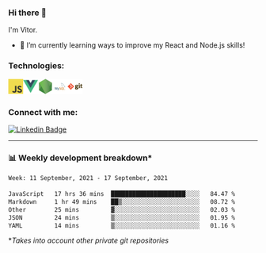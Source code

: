 ### Hi there 👋

I'm Vitor.

- 🌱 I’m currently learning ways to improve my React and Node.js skills!

### Technologies:
<img align="left" alt="Javascript" width="30px" src="https://raw.githubusercontent.com/github/explore/80688e429a7d4ef2fca1e82350fe8e3517d3494d/topics/javascript/javascript.png"/>
<img align="left" alt="VueJs" width="30px" src="https://raw.githubusercontent.com/github/explore/80688e429a7d4ef2fca1e82350fe8e3517d3494d/topics/vue/vue.png"/>
<img align="left" alt="Nodejs" width="30px" src="https://raw.githubusercontent.com/github/explore/80688e429a7d4ef2fca1e82350fe8e3517d3494d/topics/nodejs/nodejs.png" />
<img align="left" alt="Mysql" width="30px" src="https://raw.githubusercontent.com/github/explore/80688e429a7d4ef2fca1e82350fe8e3517d3494d/topics/mysql/mysql.png"/>
<img align="left" alt="Git" width="30px" src="https://raw.githubusercontent.com/github/explore/80688e429a7d4ef2fca1e82350fe8e3517d3494d/topics/git/git.png"/> 

<br /> <br />
### Connect with me:
[![Linkedin Badge](https://img.shields.io/badge/-LinkedIn-blue?style=flat-square&logo=Linkedin&logoColor=white&link=https://www.linkedin.com/in/felipefialho)](https://www.linkedin.com/in/vitorlc)

---

<!-- <p align="center"> <img src="https://komarev.com/ghpvc/?username=vitorlc&label=👀" alt="eitchtee" /> </p> -->
### :bar_chart: Weekly development breakdown*
<!--START_SECTION:waka-->
```text
Week: 11 September, 2021 - 17 September, 2021

JavaScript   17 hrs 36 mins  █████████████████████░░░░   84.47 % 
Markdown     1 hr 49 mins    ██▒░░░░░░░░░░░░░░░░░░░░░░   08.72 % 
Other        25 mins         ▓░░░░░░░░░░░░░░░░░░░░░░░░   02.03 % 
JSON         24 mins         ▒░░░░░░░░░░░░░░░░░░░░░░░░   01.95 % 
YAML         14 mins         ▒░░░░░░░░░░░░░░░░░░░░░░░░   01.16 % 
```
<!--END_SECTION:waka-->

**Takes into account other private git repositories*
